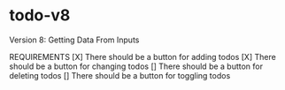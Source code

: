 # todo-v8
Version 8:  Getting Data From Inputs

REQUIREMENTS
[X] There should be a button for adding todos
[X] There should be a button for changing todos
[] There should be a button for deleting todos
[] There should be a button for toggling todos

